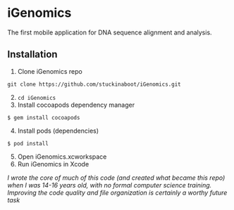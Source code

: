 iGenomics
=========

The first mobile application for DNA sequence alignment and analysis.

## Installation
1) Clone iGenomics repo
```
git clone https://github.com/stuckinaboot/iGenomics.git
```
2) `cd iGenomics`
3) Install cocoapods dependency manager
```
$ gem install cocoapods
```
4) Install pods (dependencies)
```
$ pod install
```
5) Open iGenomics.xcworkspace
6) Run iGenomics in Xcode

*I wrote the core of much of this code (and created what became this repo) when I was 14-16 years old, with no formal computer science training. Improving the code quality and file organization is certainly a worthy future task*
